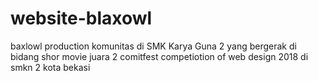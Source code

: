 # website-blaxowl
baxlowl production komunitas di SMK Karya Guna 2 yang bergerak di bidang shor movie
juara 2 comitfest competiotion of web design 2018  di smkn 2 kota bekasi
